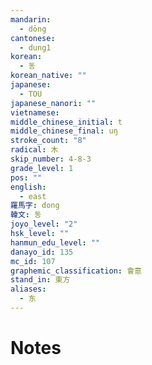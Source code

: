```yaml
---
mandarin:
  - dōng
cantonese:
  - dung1
korean:
  - 동
korean_native: ""
japanese:
  - TOU
japanese_nanori: ""
vietnamese:
middle_chinese_initial: t
middle_chinese_final: uŋ
stroke_count: "8"
radical: 木
skip_number: 4-8-3
grade_level: 1
pos: ""
english:
  - east
羅馬字: dong
韓文: 동
joyo_level: "2"
hsk_level: ""
hanmun_edu_level: ""
danayo_id: 135
mc_id: 107
graphemic_classification: 會意
stand_in: 東方
aliases:
  - 东
---
```


# Notes
